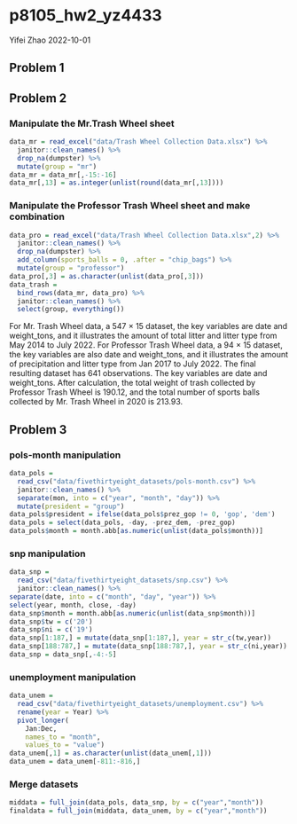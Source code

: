 p8105_hw2_yz4433
================
Yifei Zhao
2022-10-01

## Problem 1

## Problem 2

### Manipulate the Mr.Trash Wheel sheet

``` r
data_mr = read_excel("data/Trash Wheel Collection Data.xlsx") %>% 
  janitor::clean_names() %>% 
  drop_na(dumpster) %>% 
  mutate(group = "mr")
data_mr = data_mr[,-15:-16]
data_mr[,13] = as.integer(unlist(round(data_mr[,13])))
```

### Manipulate the Professor Trash Wheel sheet and make combination

``` r
data_pro = read_excel("data/Trash Wheel Collection Data.xlsx",2) %>% 
  janitor::clean_names() %>% 
  drop_na(dumpster) %>% 
  add_column(sports_balls = 0, .after = "chip_bags") %>% 
  mutate(group = "professor")
data_pro[,3] = as.character(unlist(data_pro[,3]))
data_trash =
  bind_rows(data_mr, data_pro) %>%
  janitor::clean_names() %>%
  select(group, everything())
```

For Mr. Trash Wheel data, a 547 $\times$ 15 dataset, the key variables
are date and weight_tons, and it illustrates the amount of total litter
and litter type from May 2014 to July 2022. For Professor Trash Wheel
data, a 94 $\times$ 15 dataset, the key variables are also date and
weight_tons, and it illustrates the amount of precipitation and litter
type from Jan 2017 to July 2022. The final resulting dataset has 641
observations. The key variables are date and weight_tons. After
calculation, the total weight of trash collected by Professor Trash
Wheel is 190.12, and the total number of sports balls collected by
Mr. Trash Wheel in 2020 is 213.93.

## Problem 3

### pols-month manipulation

``` r
data_pols = 
  read_csv("data/fivethirtyeight_datasets/pols-month.csv") %>%
  janitor::clean_names() %>% 
  separate(mon, into = c("year", "month", "day")) %>%
  mutate(president = "group")
data_pols$president = ifelse(data_pols$prez_gop != 0, 'gop', 'dem') 
data_pols = select(data_pols, -day, -prez_dem, -prez_gop)
data_pols$month = month.abb[as.numeric(unlist(data_pols$month))]
```

### snp manipulation

``` r
data_snp = 
  read_csv("data/fivethirtyeight_datasets/snp.csv") %>% 
  janitor::clean_names() %>% 
separate(date, into = c("month", "day", "year")) %>%
select(year, month, close, -day)
data_snp$month = month.abb[as.numeric(unlist(data_snp$month))]
data_snp$tw = c('20')
data_snp$ni = c('19')
data_snp[1:187,] = mutate(data_snp[1:187,], year = str_c(tw,year))
data_snp[188:787,] = mutate(data_snp[188:787,], year = str_c(ni,year))
data_snp = data_snp[,-4:-5]
```

### unemployment manipulation

``` r
data_unem = 
  read_csv("data/fivethirtyeight_datasets/unemployment.csv") %>%
  rename(year = Year) %>% 
  pivot_longer(
    Jan:Dec,
    names_to = "month", 
    values_to = "value")
data_unem[,1] = as.character(unlist(data_unem[,1]))
data_unem = data_unem[-811:-816,]
```

### Merge datasets

``` r
middata = full_join(data_pols, data_snp, by = c("year","month"))
finaldata = full_join(middata, data_unem, by = c("year","month"))
```
